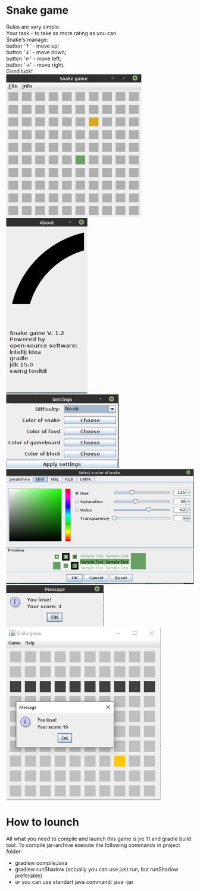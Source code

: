 # Snake game
Rules are very simple.  
Your task - to take as more rating as you can.  
Snake's manage:  
button '↑' - move up;  
button '↓' - move down;  
button '←' - move left;  
button '→' - move right.  
Good luck!  
![GitHub Logo](/ReadmeImages/1.png)
![GitHub Logo](/ReadmeImages/2.png)
![GitHub Logo](/ReadmeImages/3.png)
![GitHub Logo](/ReadmeImages/4.png)
![GitHub Logo](/ReadmeImages/5.png)
![GitHub Logo](/ReadmeImages/6.png)
# How to lounch
All what you need to compile and launch this game is jre 11 and gradle build tool.
To compile jar-archive execute the following commands in project folder:
- gradlew compileJava
- gradlew runShadow (actually you can use just run, but runShadow preferable)
- or you can use standart java command: java -jar <name-of-jar-archive>
